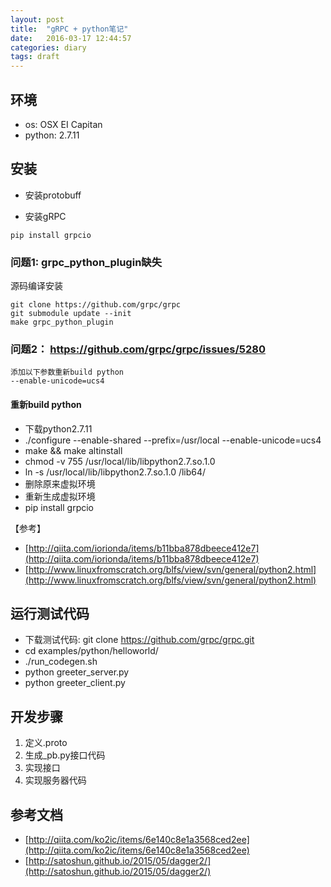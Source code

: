 ```yaml
---
layout: post
title:  "gRPC + python笔记"
date:   2016-03-17 12:44:57
categories: diary
tags: draft
---
```


## 环境

* os: OSX EI Capitan
* python: 2.7.11

## 安装

* 安装protobuff

* 安装gRPC

```
pip install grpcio
```

### 问题1: grpc_python_plugin缺失

源码编译安装

```
git clone https://github.com/grpc/grpc
git submodule update --init
make grpc_python_plugin
```

### 问题2： https://github.com/grpc/grpc/issues/5280

```
添加以下参数重新build python
--enable-unicode=ucs4
```

#### 重新build python

* 下载python2.7.11 
* ./configure --enable-shared --prefix=/usr/local --enable-unicode=ucs4
* make && make altinstall
* chmod -v 755 /usr/local/lib/libpython2.7.so.1.0
* ln -s /usr/local/lib/libpython2.7.so.1.0 /lib64/
* 删除原来虚拟环境
* 重新生成虚拟环境
* pip install grpcio

【参考】

* [http://qiita.com/iorionda/items/b11bba878dbeece412e7](http://qiita.com/iorionda/items/b11bba878dbeece412e7)
* [http://www.linuxfromscratch.org/blfs/view/svn/general/python2.html](http://www.linuxfromscratch.org/blfs/view/svn/general/python2.html)

## 运行测试代码

* 下载测试代码: git clone https://github.com/grpc/grpc.git
* cd examples/python/helloworld/
* ./run_codegen.sh
* python greeter_server.py
* python greeter_client.py

## 开发步骤

1. 定义.proto
2. 生成_pb.py接口代码
3. 实现接口
4. 实现服务器代码

## 参考文档

* [http://qiita.com/ko2ic/items/6e140c8e1a3568ced2ee](http://qiita.com/ko2ic/items/6e140c8e1a3568ced2ee)
* [http://satoshun.github.io/2015/05/dagger2/](http://satoshun.github.io/2015/05/dagger2/)

